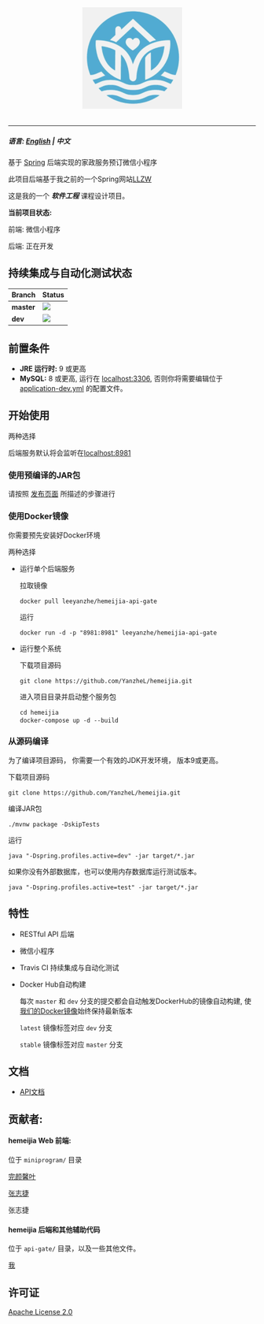 <div align="center">
  <img src="logo.png"><br><br>
</div>

-----------------

##### 语言: [English](README.md) | 中文

基于 [Spring](https://spring.io/) 后端实现的家政服务预订微信小程序

此项目后端基于我之前的一个Spring网站[LLZW](https://github.com/YanzheL/llzw)

这是我的一个 ***软件工程*** 课程设计项目。

**当前项目状态:**

前端: 微信小程序

后端: 正在开发

## 持续集成与自动化测试状态

| Branch     | Status                                                    |
| ---------- | --------------------------------------------------------- |
| **master** | ![](https://travis-ci.org/YanzheL/hemeijia.svg?branch=master) |
| **dev**    | ![](https://travis-ci.org/YanzheL/hemeijia.svg?branch=dev)    |


## 前置条件

- **JRE 运行时:** 9 或更高
- **MySQL:** 8 或更高, 运行在 [localhost:3306](localhost:3306),  否则你将需要编辑位于 [application-dev.yml](api-gate/src/main/resources/application-dev.yml) 的配置文件。

## 开始使用

两种选择

后端服务默认将会监听在[localhost:8981](localhost:8981)

### 使用预编译的JAR包

请按照 [发布页面](https://github.com/YanzheL/hemeijia/releases) 所描述的步骤进行

### 使用Docker镜像

你需要预先安装好Docker环境

两种选择

- 运行单个后端服务

  拉取镜像

  ```shell
  docker pull leeyanzhe/hemeijia-api-gate
  ```

  运行

  ```shell
  docker run -d -p "8981:8981" leeyanzhe/hemeijia-api-gate
  ```

- 运行整个系统

  下载项目源码

  ```shell
  git clone https://github.com/YanzheL/hemeijia.git
  ```

  进入项目目录并启动整个服务包

  ```shell
  cd hemeijia
  docker-compose up -d --build
  ```

### 从源码编译

为了编译项目源码， 你需要一个有效的JDK开发环境， 版本9或更高。

下载项目源码

```shell
git clone https://github.com/YanzheL/hemeijia.git
```

编译JAR包

```shell
./mvnw package -DskipTests
```

运行

```shell
java "-Dspring.profiles.active=dev" -jar target/*.jar
```

如果你没有外部数据库，也可以使用内存数据库运行测试版本。

```shell
java "-Dspring.profiles.active=test" -jar target/*.jar
```

## 特性

* RESTful API 后端

* 微信小程序

* Travis CI 持续集成与自动化测试

* Docker Hub自动构建

  每次 `master` 和 `dev` 分支的提交都会自动触发DockerHub的镜像自动构建, 使[我们的Docker镜像](https://hub.docker.com/r/leeyanzhe/hemeijia-api-gate)始终保持最新版本

  `latest` 镜像标签对应 `dev` 分支

  `stable` 镜像标签对应 `master` 分支

## 文档

- [API文档](https://hemeijia.readthedocs.io)

## 贡献者:

#### hemeijia Web 前端:

位于 `miniprogram/` 目录

[完颜馨叶](https://github.com/WennyXY)

[张志捷](https://github.com/zhangzhijie1998)

张志捷

#### hemeijia 后端和其他辅助代码

位于 `api-gate/` 目录，以及一些其他文件。

[我](https://github.com/YanzheL)

## 许可证

[Apache License 2.0](LICENSE)
